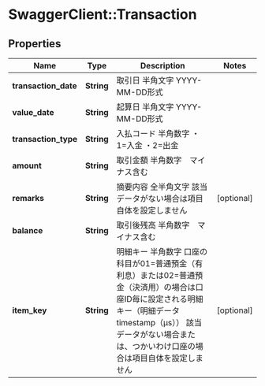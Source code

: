 # SwaggerClient::Transaction

## Properties
Name | Type | Description | Notes
------------ | ------------- | ------------- | -------------
**transaction_date** | **String** | 取引日 半角文字 YYYY-MM-DD形式  | 
**value_date** | **String** | 起算日 半角文字 YYYY-MM-DD形式  | 
**transaction_type** | **String** | 入払コード 半角数字 ・1&#x3D;入金 ・2&#x3D;出金  | 
**amount** | **String** | 取引金額 半角数字　マイナス含む  | 
**remarks** | **String** | 摘要内容 全半角文字 該当データがない場合は項目自体を設定しません  | [optional] 
**balance** | **String** | 取引後残高 半角数字　マイナス含む  | 
**item_key** | **String** | 明細キー 半角数字 口座の科目が01&#x3D;普通預金（有利息）または02&#x3D;普通預金（決済用）の場合は口座ID毎に設定される明細キー（明細データtimestamp（μs）） 該当データがない場合または、つかいわけ口座の場合は項目自体を設定しません | [optional] 


